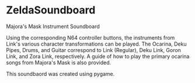 # ZeldaSoundboard
Majora's Mask Instrument Soundboard


Using the corresponding N64 controller buttons, the instruments from Link's various character transformations can be played. The Ocarina, Deku Pipes, Drums, and Guitar correspond to Link (Regular), Deku Link, Goron Link, and Zora Link, respectively. A guide of how to play the primary ocarina songs from Majora's Mask is also provided.


This soundbaord was created using pygame.
